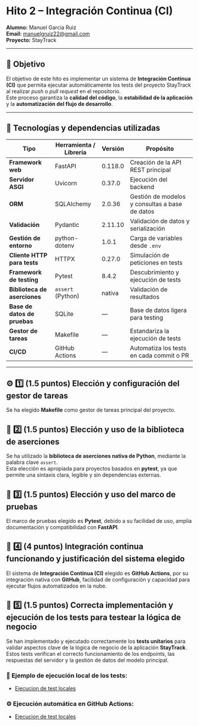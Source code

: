 # Hito 2 – Integración Continua (CI)

**Alumno:** Manuel García Ruiz  
**Email:** manuelgruiz22@gmail.com  
**Proyecto:** StayTrack  

---

## 🎯 Objetivo

El objetivo de este hito es implementar un sistema de **Integración Continua (CI)** que permita ejecutar automáticamente los tests del proyecto StayTrack al realizar *push* o *pull request* en el repositorio.  
Este proceso garantiza la **calidad del código**, la **estabilidad de la aplicación** y la **automatización del flujo de desarrollo**.

---

## 🧰 Tecnologías y dependencias utilizadas

| Tipo | Herramienta / Librería | Versión | Propósito |
|------|------------------------|----------|------------|
| **Framework web** | FastAPI | 0.118.0 | Creación de la API REST principal |
| **Servidor ASGI** | Uvicorn | 0.37.0 | Ejecución del backend |
| **ORM** | SQLAlchemy | 2.0.36 | Gestión de modelos y consultas a base de datos |
| **Validación** | Pydantic | 2.11.10 | Validación de datos y serialización |
| **Gestión de entorno** | python-dotenv | 1.0.1 | Carga de variables desde `.env` |
| **Cliente HTTP para tests** | HTTPX | 0.27.0 | Simulación de peticiones en tests |
| **Framework de testing** | Pytest | 8.4.2 | Descubrimiento y ejecución de tests |
| **Biblioteca de aserciones** | `assert` (Python) | nativa | Validación de resultados |
| **Base de datos de pruebas** | SQLite | — | Base de datos ligera para testing |
| **Gestor de tareas** | Makefile | — | Estandariza la ejecución de tests |
| **CI/CD** | GitHub Actions | — | Automatiza los tests en cada commit o PR |

---

## ⚙️ 1️⃣ (1.5 puntos) Elección y configuración del **gestor de tareas**

Se ha elegido **Makefile** como gestor de tareas principal del proyecto.



## 🧪 2️⃣ (1.5 puntos) Elección y uso de la **biblioteca de aserciones**

Se ha utilizado la **biblioteca de aserciones nativa de Python**, mediante la palabra clave `assert`.  
Esta elección es apropiada para proyectos basados en **pytest**, ya que permite una sintaxis clara, legible y sin dependencias externas.



## 🧱 3️⃣ (1.5 puntos) Elección y uso del **marco de pruebas**

El marco de pruebas elegido es **Pytest**, debido a su facilidad de uso, amplia documentación y compatibilidad con **FastAPI**.

## 🔄 4️⃣ (4 puntos) **Integración continua funcionando** y justificación del sistema elegido

El sistema de **Integración Continua (CI)** elegido es **GitHub Actions**, por su integración nativa con **GitHub**, facilidad de configuración y capacidad para ejecutar flujos automatizados en la nube.

## 🧩 5️⃣ (1.5 puntos) Correcta implementación y ejecución de los **tests** para testear la lógica de negocio

Se han implementado y ejecutado correctamente los **tests unitarios** para validar aspectos clave de la lógica de negocio de la aplicación **StayTrack**.  
Estos tests verifican el correcto funcionamiento de los endpoints, las respuestas del servidor y la gestión de datos del modelo principal.

### 🧪 Ejemplo de ejecución local de los tests:
- [Ejecucion de test locales](../screenshots/test.png)

### ⚙️ Ejecución automática en GitHub Actions:
- [Ejecucion de test locales](../screenshots/CI-Github.png)
